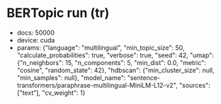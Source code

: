 # BERTopic run (tr)

- docs: 50000
- device: cuda
- params: {"language": "multilingual", "min_topic_size": 50, "calculate_probabilities": true, "verbose": true, "seed": 42, "umap": {"n_neighbors": 15, "n_components": 5, "min_dist": 0.0, "metric": "cosine", "random_state": 42}, "hdbscan": {"min_cluster_size": null, "min_samples": null}, "model_name": "sentence-transformers/paraphrase-multilingual-MiniLM-L12-v2", "sources": ["text"], "cv_weight": 1}